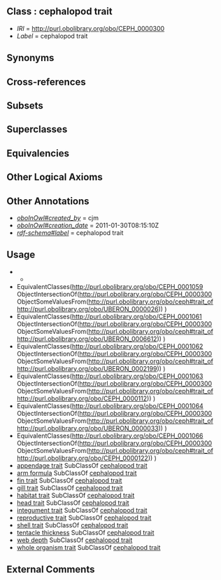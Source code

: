 
## Class : cephalopod trait

 * *IRI* = http://purl.obolibrary.org/obo/CEPH_0000300
 * *Label* = cephalopod trait

## Synonyms


## Cross-references


## Subsets


## Superclasses


## Equivalencies


## Other Logical Axioms


## Other Annotations

 * *[oboInOwl#created_by](../../oboInOwl#created/by/oboInOwl#created_by.md)* = cjm
 * *[oboInOwl#creation_date](../../oboInOwl#creation/te/oboInOwl#creation_date.md)* = 2011-01-30T08:15:10Z
 * *[rdf-schema#label](../../el/rdf-schema#label.md)* = cephalopod trait

## Usage

 * -
 * EquivalentClasses(<http://purl.obolibrary.org/obo/CEPH_0001059> ObjectIntersectionOf(<http://purl.obolibrary.org/obo/CEPH_0000300> ObjectSomeValuesFrom(<http://purl.obolibrary.org/obo/ceph#trait_of> <http://purl.obolibrary.org/obo/UBERON_0000026>)) )
 * EquivalentClasses(<http://purl.obolibrary.org/obo/CEPH_0001061> ObjectIntersectionOf(<http://purl.obolibrary.org/obo/CEPH_0000300> ObjectSomeValuesFrom(<http://purl.obolibrary.org/obo/ceph#trait_of> <http://purl.obolibrary.org/obo/UBERON_0006612>)) )
 * EquivalentClasses(<http://purl.obolibrary.org/obo/CEPH_0001062> ObjectIntersectionOf(<http://purl.obolibrary.org/obo/CEPH_0000300> ObjectSomeValuesFrom(<http://purl.obolibrary.org/obo/ceph#trait_of> <http://purl.obolibrary.org/obo/UBERON_0002199>)) )
 * EquivalentClasses(<http://purl.obolibrary.org/obo/CEPH_0001063> ObjectIntersectionOf(<http://purl.obolibrary.org/obo/CEPH_0000300> ObjectSomeValuesFrom(<http://purl.obolibrary.org/obo/ceph#trait_of> <http://purl.obolibrary.org/obo/CEPH_0000112>)) )
 * EquivalentClasses(<http://purl.obolibrary.org/obo/CEPH_0001064> ObjectIntersectionOf(<http://purl.obolibrary.org/obo/CEPH_0000300> ObjectSomeValuesFrom(<http://purl.obolibrary.org/obo/ceph#trait_of> <http://purl.obolibrary.org/obo/UBERON_0000033>)) )
 * EquivalentClasses(<http://purl.obolibrary.org/obo/CEPH_0001066> ObjectIntersectionOf(<http://purl.obolibrary.org/obo/CEPH_0000300> ObjectSomeValuesFrom(<http://purl.obolibrary.org/obo/ceph#trait_of> <http://purl.obolibrary.org/obo/CEPH_0000122>)) )
 * [appendage trait](../../CEPH/59/CEPH_0001059.md) SubClassOf [cephalopod trait](../../CEPH/00/CEPH_0000300.md)
 * [arm formula](../../CEPH/16/CEPH_0000016.md) SubClassOf [cephalopod trait](../../CEPH/00/CEPH_0000300.md)
 * [fin trait](../../CEPH/63/CEPH_0001063.md) SubClassOf [cephalopod trait](../../CEPH/00/CEPH_0000300.md)
 * [gill trait](../../CEPH/66/CEPH_0001066.md) SubClassOf [cephalopod trait](../../CEPH/00/CEPH_0000300.md)
 * [habitat trait](../../CEPH/60/CEPH_0001060.md) SubClassOf [cephalopod trait](../../CEPH/00/CEPH_0000300.md)
 * [head trait](../../CEPH/64/CEPH_0001064.md) SubClassOf [cephalopod trait](../../CEPH/00/CEPH_0000300.md)
 * [integument trait](../../CEPH/62/CEPH_0001062.md) SubClassOf [cephalopod trait](../../CEPH/00/CEPH_0000300.md)
 * [reproductive trait](../../CEPH/58/CEPH_0001058.md) SubClassOf [cephalopod trait](../../CEPH/00/CEPH_0000300.md)
 * [shell trait](../../CEPH/61/CEPH_0001061.md) SubClassOf [cephalopod trait](../../CEPH/00/CEPH_0000300.md)
 * [tentacle thickness](../../CEPH/61/CEPH_0000261.md) SubClassOf [cephalopod trait](../../CEPH/00/CEPH_0000300.md)
 * [web depth](../../CEPH/40/CEPH_0001040.md) SubClassOf [cephalopod trait](../../CEPH/00/CEPH_0000300.md)
 * [whole organism trait](../../CEPH/65/CEPH_0001065.md) SubClassOf [cephalopod trait](../../CEPH/00/CEPH_0000300.md)

## External Comments

